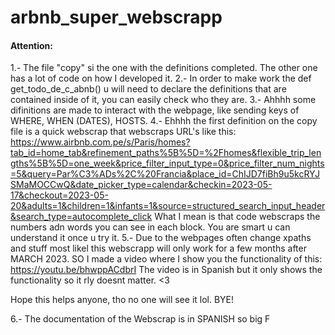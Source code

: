 # arbnb_super_webscrapp


#### Attention:
1.- The file "copy" si the one with the definitions completed. The other one has a lot of code on how I developed it.
2.- In order to make work the def get_todo_de_c_abnb() u will need to declare the definitions that are contained inside of it, you can easily check who they are.
3.- Ahhhh some difinitions are made to interact with the webpage, like sending keys of WHERE, WHEN (DATES), HOSTS.
4.- Ehhhh the first definition on the copy file is a quick webscrap that webscraps URL's like this: https://www.airbnb.com.pe/s/Paris/homes?tab_id=home_tab&refinement_paths%5B%5D=%2Fhomes&flexible_trip_lengths%5B%5D=one_week&price_filter_input_type=0&price_filter_num_nights=5&query=Par%C3%ADs%2C%20Francia&place_id=ChIJD7fiBh9u5kcRYJSMaMOCCwQ&date_picker_type=calendar&checkin=2023-05-17&checkout=2023-05-20&adults=1&children=1&infants=1&source=structured_search_input_header&search_type=autocomplete_click            What I mean is that code webscraps the numbers adn words you can see in each block. You are smart u can understand it once u try it.
5.- Due to the webpages often change xpaths and stuff most likel this webscrapp will only work for a few months after MARCH 2023. SO I made a video where I show you the functionality of this: https://youtu.be/bhwppACdbrI        The video is in Spanish but it only shows the functionality so it rly doesnt matter. <3

Hope this helps anyone, tho no one will see it lol. BYE!


6.- The documentation of the Webscrap is in SPANISH so big F




